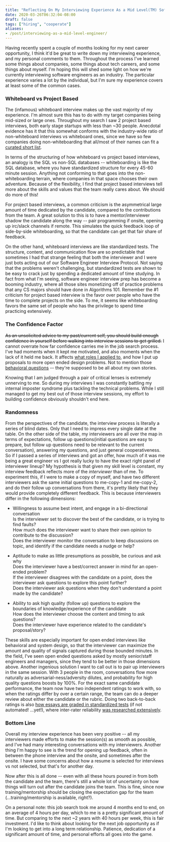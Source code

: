 ```yaml
---
title: "Reflecting On My Interviewing Experience As a Mid Level(TM) Software Engineer"
date: 2020-03-26T06:32:04-08:00
draft: false
tags: ["hiring", "cooperate"]
aliases:
- /post/interviewing-as-a-mid-level-engineer/
---
```


Having recently spent a couple of months looking for my next career opportunity, I think it'd be great to write down my interviewing experience, and my personal comments to them. Throughout the process I've learned some things about companies, some things about tech careers, and some things about myself. I'm hoping this will shed some light on how we're currently interviewing software engineers as an industry. The particular experience varies a lot by the individual, but I'm sure my experience covers at least some of the common cases.

### Whiteboard vs Project Based

The (infamous) whiteboard interview makes up the vast majority of my experience. I'm almost sure this has to do with my target companies being mid-sized or large ones. Throughout my search I saw 2 project based interviews, both early stage startups with less than ~30 people. Anecdotal evidence has it that this somewhat conforms with the industry-wide ratio of non-whiteboard interviews vs whiteboard ones, since we have so few companies doing non-whiteboarding that all/most of their names can fit a [curated short list](https://github.com/poteto/hiring-without-whiteboards).

In terms of the structuring of how whiteboard vs project based interviews, an analogy is the SQL vs non-SQL databases -- whiteboarding is like the SQL database, where you have standardized structure for every 45-60 minute session. Anything not conforming to that goes into the non-whiteboarding terrain, where companies in that space chooses their own adventure. Because of the flexibility, I find that project based interviews tell more about the skills and values that the team really cares about. We should do more of this!

For project based interviews, a common criticism is the asymmetrical large amount of time dedicated by the candidate, compared to the contributions from the team. A great solution to this is to have a mentor/interviewer shadow the candidate along the way -- pair programming if onsite, opening up irc/slack channels if remote. This simulates the quick feedback loop of side-by-side whiteboarding, so that the candidate can get that fair share of feedback.

On the other hand, whiteboard interviews are like standardized tests. The structure, content, and communication flow are so predictable that sometimes I had that strange feeling that both the interviewer and I were just bots acting out of our Software Engineer Interview Protocol. Not saying that the problems weren't challenging, but standardized tests are shown to be easy to crack just by spending a dedicated amount of time studying. In fact from what I'm seeing, software engineer interview prep has become a booming industry, where all those sites monetizing off of practice problems that any CS majors should have done in Algorithms 101. Remember the #1 criticism for project based interview is the favor over people who have the time to complete projects on the side. To me, it seems like whiteboarding favors the same set of people who has the privilege to spend time practicing extensively.

### The Confidence Factor

~~As an unsolicited advice to my past/current self, you should build enough confidence in yourself before walking into interview sessions to get grilled.~~ I cannot overrate how far confidence carries me in the job search process. I've had moments when it kept me motivated, and also moments when the lack of it held me back. It affects [what roles I applied to](https://business.linkedin.com/talent-solutions/blog/diversity/2019/how-women-find-jobs-gender-report), and how I put up proposals to more open ended design problems. Not to mention those [behavioral questions](https://www.youtube.com/watch?v=PJKYqLP6MRE) -- they're supposed to be all about my own stories.

Knowing that I am judged through a pair of critical lenses is extremely unnerving to me. So during my interviews I was constantly battling my internal imposter syndrome plus tackling the technical problems. While I still managed to get my best out of those interview sessions, my effort to building confidence obviously shouldn't end here.

### Randomness

From the perspectives of the candidate, the interview process is literally a series of blind dates. Only that I need to impress every single date at the table. On the other side of the table, my interviewers are all over the map in terms of expectations, follow up questions(initial questions are easy to prepare, but follow up questions need to be relevant to the current conversation), answering my questions, and just general cooperativeness. So if I passed a series of interviews and got an offer, how much of it was me being a great engineer vs I got really lucky to have the exact right panel of interviewer lineup? My hypothesis is that given my skill level is constant, my interview feedback reflects more of the _interviewer_ than of me. To experiment this, if I were to make a copy of myself, and have two different interviewers ask the same initial questions to me-copy-1 and me-copy-2, and do their follow up conversations from there, it's pretty likely that they would provide completely different feedback. This is because interviewers differ in the following dimensions:

- Willingness to assume best intent, and engage in a bi-directional conversation  
Is the interviewer set to discover the best of the candidate, or is trying to find faults?  
How much does the interviewer want to share their own opinion to contribute to the discussion?  
Does the interviewer monitor the conversation to keep discussions on topic, and identify if the candidate needs a nudge or help?  

- Aptitude to make as little presumptions as possible, be curious and ask why  
Does the interviewer have a best/correct answer in mind for an open-ended problem?  
If the interviewer disagrees with the candidate on a point, does the interviewer ask questions to explore this point further?  
Does the interviewer ask questions when they don't understand a point made by the candidate?

- Ability to ask high quality (follow up) questions to explore the boundaries of knowledge/experience of the candidate  
How does the interviewer choose the content and timing to ask questions?  
Does the interviewer have experience related to the candidate's proposal/story?

These skills are especially important for open ended interviews like behavioral and system design, so that the interviewer can maximize the amount and quality of signals captured during those bounded minutes. In the field, I've seen open ended questions asked by mostly senior/staff engineers and managers, since they tend to be better in those dimensions above. Another ingenious solution I want to call out is to pair up interviewers in the same session. With 3 people in the room, conversations flow more naturally as adversarial-ness/adversity dilutes, and probability for high quality questions boosts by 100%. For the exact same candidate performance, the team now have two independent ratings to work with, so when the ratings differ by over a certain range, the team can do a deeper review about either the candidate or the rubric. Doing two back-to-back ratings is also [how essays are graded in standardized tests](https://www.tandfonline.com/doi/abs/10.1207/s15434311laq0202_2?journalCode=hlaq20) (if not automated! ...yet!), where inter-rater reliability [was researched extensively](https://scholar.google.com/scholar?hl=en&as_sdt=0%2C48&q=score+essays+interrater+reliability++-automated&btnG=).

### Bottom Line

Overall my interview experience has been very positive -- all my interviewers made efforts to make the session(s) as smooth as possible, and I've had many interesting conversations with my interviewers. Another thing I'm happy to see is the trend for opening up feedback, often in between the phone interview and the onsite, and sometimes after the onsite. I have some concerns about how a resume is selected for interviews vs not selected, but that's for another day.

Now after this is all done -- even with all these hours poured in from both the candidate and the team, there's still a whole lot of uncertainty on how things will turn out after the candidate joins the team. This is fine, since now training/mentorship should be closing the expectation gap for the team (...training/mentorship is available, right?).

On a personal note: this job search took me around 4 months end to end, on an average of 4 hours per day, which to me is a pretty significant amount of time. But comparing to the next ~2 years with 40 hours per week, this is fair investment. I'd like to think about looking for the next job opportunity as if I'm looking to get into a long term relationship. Patience, dedication of a significant amount of time, and personal efforts all goes into the game.
